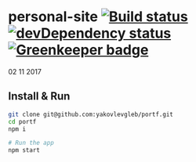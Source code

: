 # personal-site [![Build status][travis-image]][travis-url] [![devDependency status][devDependencies-image]][devDependencies-url] [![Greenkeeper badge](https://badges.greenkeeper.io/yakovlevgleb/portf.svg)](https://greenkeeper.io/)

02 11 2017

## Install & Run
```bash
git clone git@github.com:yakovlevgleb/portf.git
cd portf
npm i

# Run the app
npm start
```

[travis-image]: https://travis-ci.org/yakovlevgleb/portf.svg?branch=master
[travis-url]: https://travis-ci.org/yakovlevgleb/portf

[devDependencies-image]: https://david-dm.org/yakovlevgleb/portf/dev-status.svg
[devDependencies-url]: https://david-dm.org/yakovlevgleb/portf?type=dev
